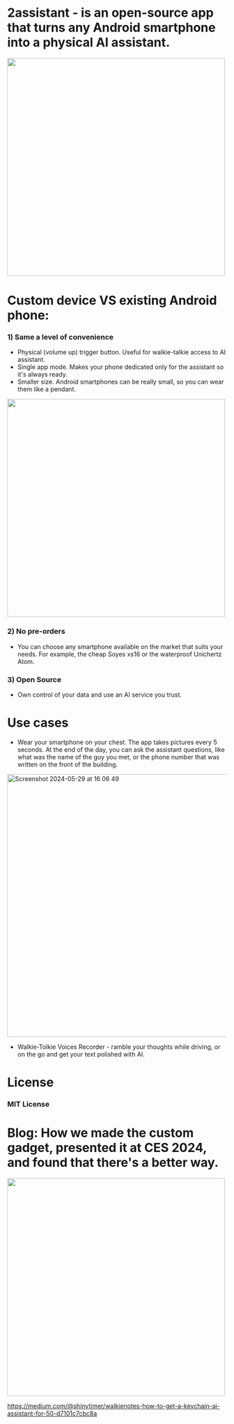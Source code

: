 # 2assistant - is an open-source app that turns any Android smartphone into a physical AI assistant.

<img src="https://github.com/1g0rrr/2assistant/assets/51457/474b842e-7276-4041-ad80-7ba7fe227df7" width="500">

# Custom device VS existing Android phone:

### 1) Same a level of convenience
- Physical (volume up) trigger button. Useful for walkie-talkie access to AI assistant.
- Single app mode. Makes your phone dedicated only for the assistant so it's always ready.
- Smaller size. Android smartphones can be really small, so you can wear them like a pendant.
<img src="https://github.com/1g0rrr/2assistant/assets/51457/e4d27802-468b-4bbc-869f-80f7a1ec5e16" width="500">


### 2) No pre-orders
-  You can choose any smartphone available on the market that suits your needs. For example, the cheap Soyes xs16 or the waterproof Unichertz Atom.

### 3) Open Source
- Own control of your data and use an AI service you trust. 

# Use cases
- Wear your smartphone on your chest. The app takes pictures every 5 seconds. At the end of the day, you can ask the assistant questions, like what was the name of the guy you met, or the phone number that was written on the front of the building.
<img width="603" alt="Screenshot 2024-05-29 at 16 06 49" src="https://github.com/1g0rrr/2assistant/assets/51457/bc858b59-9bdc-4482-ae5e-4b46ab863f94">

- Walkie-Tolkie Voices Recorder - ramble your thoughts while driving, or on the go and get your text polished with AI.

# License

### MIT License

# Blog: How we made the custom gadget, presented it at CES 2024, and found that there's a better way.
<img src="https://github.com/1g0rrr/2assistant/assets/51457/2a013249-eae6-4413-88ce-cc9429beb36a" width="500">

https://medium.com/@shinytimer/walkienotes-how-to-get-a-keychain-ai-assistant-for-50-d7101c7cbc8a

